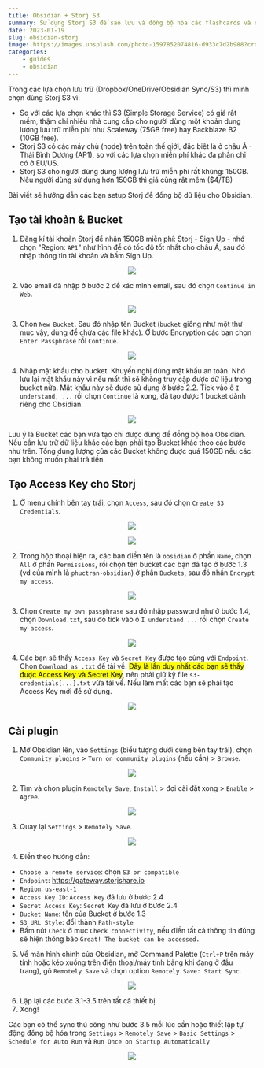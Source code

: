 ```yaml
---
title: Obsidian + Storj S3
summary: Sử dụng Storj S3 để sao lưu và đồng bộ hóa các flashcards và notes của bạn trong Obsidian.
date: 2023-01-19
slug: obsidian-storj
image: https://images.unsplash.com/photo-1597852074816-d933c7d2b988?crop=entropy&cs=tinysrgb&fit=max&fm=jpg&ixid=MnwxMTc3M3wwfDF8c2VhcmNofDF8fGhhcmQlMjBkaXNrfGVufDB8fHx8MTY3Mzk5NTIwNg&ixlib=rb-4.0.3&q=80&w=2000
categories:
    - guides
    - obsidian
---
```


Trong các lựa chọn lưu trữ (Dropbox/OneDrive/Obsidian Sync/S3) thì mình chọn dùng Storj S3 vì:

- So với các lựa chọn khác thì S3 (Simple Storage Service) có giá rất mềm, thậm chí nhiều nhà cung cấp cho người dùng một khoản dung lượng lưu trữ miễn phí như Scaleway (75GB free) hay Backblaze B2 (10GB free).
- Storj S3 có các máy chủ (node) trên toàn thế giới, đặc biệt là ở châu Á - Thái Bình Dương (AP1), so với các lựa chọn miễn phí khác đa phần chỉ có ở EU/US.
- Storj S3 cho người dùng dung lượng lưu trữ miễn phí rất khủng: 150GB. Nếu người dùng sử dụng hơn 150GB thì giá cũng rất mềm ($4/TB)

Bài viết sẽ hướng dẫn các bạn setup Storj để đồng bộ dữ liệu cho Obsidian.

## Tạo tài khoản & Bucket

1. Đăng kí tài khoản Storj để nhận 150GB miễn phí: Storj - Sign Up - nhớ chọn "Region: `AP1`" như hình để có tốc độ tốt nhất cho châu Á, sau đó nhập thông tin tài khoản và bấm Sign Up.

<p align=center><img src="https://cdn.phuctran.cloud/storj-region.png"></p>

2. Vào email đã nhập ở bước 2 để xác minh email, sau đó chọn `Continue in Web`.

<p align=center><img src="https://cdn.phuctran.cloud/storj-new-project.png"></p>

3. Chọn `New Bucket`. Sau đó nhập tên Bucket (`bucket` giống như một thư mục vậy, dùng để chứa các file khác). Ở bước Encryption các bạn chọn `Enter Passphrase` rồi `Continue`.

<p align=center><img src="https://cdn.phuctran.cloud/storj-encryption.png"></p>

4. Nhập mật khẩu cho bucket. Khuyến nghị dùng mật khẩu an toàn. Nhớ lưu lại mật khẩu này vì nếu mất thì sẽ không truy cập được dữ liệu trong bucket nữa. Mật khẩu này sẽ được sử dụng ở bước 2.2. Tick vào ô `I understand, ...` rồi chọn `Continue` là xong, đã tạo được 1 bucket dành riêng cho Obsidian.

<p align=center><img src="https://cdn.phuctran.cloud/storj-passphrase.png"></p>

Lưu ý là Bucket các bạn vừa tạo chỉ được dùng để đồng bộ hóa Obsidian. Nếu cần lưu trữ dữ liệu khác các bạn phải tạo Bucket khác theo các bước như trên. Tổng dung lượng của các Bucket không được quá 150GB nếu các bạn không muốn phải trả tiền.

## Tạo Access Key cho Storj

1. Ở menu chính bên tay trái, chọn `Access`, sau đó chọn `Create S3 Credentials`.

<p align=center><img src="https://cdn.phuctran.cloud/storj-access.png"></p>

<p align=center><img src="https://cdn.phuctran.cloud/storj-create-credentials.png"></p>

2. Trong hộp thoại hiện ra, các bạn điền tên là `obsidian` ở phần `Name`, chọn `All` ở phần `Permissions`, rồi chọn tên bucket các bạn đã tạo ở bước 1.3 (vd của mình là `phuctran-obsidian`) ở phần `Buckets`, sau đó nhấn `Encrypt my access`. 

<p align=center><img src="https://cdn.phuctran.cloud/storj-create-access.png"></p>

3. Chọn `Create my own passphrase` sau đó nhập password như ở bước 1.4, chọn `Download.txt`, sau đó tick vào ô `I understand ...` rồi chọn `Create my access`.

<p align=center><img src="https://cdn.phuctran.cloud/storj-encryption-key.png"></p>

4. Các bạn sẽ thấy `Access Key` và `Secret Key` được tạo cùng với `Endpoint`. Chọn `Download as .txt` để tải về. <mark>Đây là lần duy nhất các bạn sẽ thấy được Access Key và Secret Key</mark>, nên phải giữ kỹ file `s3-credentials[...].txt` vừa tải về. Nếu làm mất các bạn sẽ phải tạo Access Key mới để sử dụng.

<p align=center><img src="https://cdn.phuctran.cloud/storj-keys.png"></p>

## Cài plugin

1. Mở Obsidian lên, vào `Settings` (biểu tượng dưới cùng bên tay trái), chọn `Community plugins` > `Turn on community plugins` (nếu cần) > `Browse`.

<p align=center><img src="https://cdn.phuctran.cloud/obsidian-community.png"></p>

2. Tìm và chọn plugin `Remotely Save`, `Install` > đợi cài đặt xong > `Enable` > `Agree`.

<p align=center><img src="https://cdn.phuctran.cloud/obsidian-remotely-save.png"></p>

3. Quay lại `Settings` > `Remotely Save`.

<p align=center><img src="https://cdn.phuctran.cloud/remotely-save-settings.png"></p>

4. Điền theo hướng dẫn:
- `Choose a remote service`: chọn `S3 or compatible`
- `Endpoint`: https://gateway.storjshare.io
- `Region`: `us-east-1`
- `Access Key ID`: `Access Key` đã lưu ở bước 2.4
- `Secret Access Key`: `Secret Key` đã lưu ở bước 2.4
- `Bucket Name`: tên của Bucket ở bước 1.3
- `S3 URL Style`: đổi thành `Path-style`
- Bấm nút `Check` ở mục `Check connectivity`, nếu điền tất cả thông tin đúng sẽ hiện thông báo `Great! The bucket can be accessed.`

5. Về màn hình chính của Obsidian, mở Command Palette (`Ctrl+P` trên máy tính hoặc kéo xuống trên điện thoại/máy tính bảng khi đang ở đầu trang), gõ `Remotely Save` và chọn option `Remotely Save: Start Sync`.

<p align=center><img src="https://cdn.phuctran.cloud/remotely-save-command.png"></p>

6. Lặp lại các bước 3.1-3.5 trên tất cả thiết bị.
7. Xong!

Các bạn có thể sync thủ công như bước 3.5 mỗi lúc cần hoặc thiết lập tự động đồng bộ hóa trong `Settings` > `Remotely Save` > `Basic Settings` > `Schedule for Auto Run` và `Run Once on Startup Automatically`

<p align=center><img src="https://cdn.phuctran.cloud/remotely-save-autorun.png"></p>
